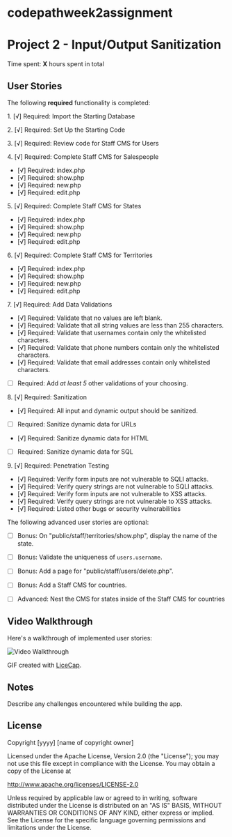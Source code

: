 # codepathweek2assignment
# Project 2 - Input/Output Sanitization

Time spent: **X** hours spent in total

## User Stories

The following **required** functionality is completed:

1\. [√]  Required: Import the Starting Database

2\. [√]  Required: Set Up the Starting Code

3\. [√]  Required: Review code for Staff CMS for Users

4\. [√]  Required: Complete Staff CMS for Salespeople
* [√]  Required: index.php
* [√]  Required: show.php
* [√]  Required: new.php
* [√]  Required: edit.php

5\. [√]  Required: Complete Staff CMS for States
* [√]  Required: index.php
* [√]  Required: show.php
* [√]  Required: new.php
* [√]  Required: edit.php

6\. [√]  Required: Complete Staff CMS for Territories
* [√]  Required: index.php
* [√]  Required: show.php
* [√]  Required: new.php
* [√]  Required: edit.php

7\. [√]  Required: Add Data Validations
* [√]  Required: Validate that no values are left blank.
* [√]  Required: Validate that all string values are less than 255 characters.
* [√]  Required: Validate that usernames contain only the whitelisted characters.
* [√]  Required: Validate that phone numbers contain only the whitelisted characters.
* [√]  Required: Validate that email addresses contain only whitelisted characters.
* [ ]  Required: Add *at least 5* other validations of your choosing.

8\. [√]  Required: Sanitization
* [√]  Required: All input and dynamic output should be sanitized.
* [ ]  Required: Sanitize dynamic data for URLs
* [√]  Required: Sanitize dynamic data for HTML
* [ ]  Required: Sanitize dynamic data for SQL

9\. [√]  Required: Penetration Testing
* [√]  Required: Verify form inputs are not vulnerable to SQLI attacks.
* [√]  Required: Verify query strings are not vulnerable to SQLI attacks.
* [√]  Required: Verify form inputs are not vulnerable to XSS attacks.
* [√]  Required: Verify query strings are not vulnerable to XSS attacks.
* [√]  Required: Listed other bugs or security vulnerabilities


The following advanced user stories are optional:

- [ ]  Bonus: On "public/staff/territories/show.php", display the name of the state.

- [ ]  Bonus: Validate the uniqueness of `users.username`.

- [ ]  Bonus: Add a page for "public/staff/users/delete.php".

- [ ]  Bonus: Add a Staff CMS for countries.

- [ ]  Advanced: Nest the CMS for states inside of the Staff CMS for countries


## Video Walkthrough

Here's a walkthrough of implemented user stories:

<img src='http://i.imgur.com/link/to/your/gif/file.gif' title='Video Walkthrough' width='' alt='Video Walkthrough' />

GIF created with [LiceCap](http://www.cockos.com/licecap/).

## Notes

Describe any challenges encountered while building the app.

## License

Copyright [yyyy] [name of copyright owner]

Licensed under the Apache License, Version 2.0 (the "License");
you may not use this file except in compliance with the License.
You may obtain a copy of the License at

http://www.apache.org/licenses/LICENSE-2.0

Unless required by applicable law or agreed to in writing, software
distributed under the License is distributed on an "AS IS" BASIS,
WITHOUT WARRANTIES OR CONDITIONS OF ANY KIND, either express or implied.
See the License for the specific language governing permissions and
limitations under the License.